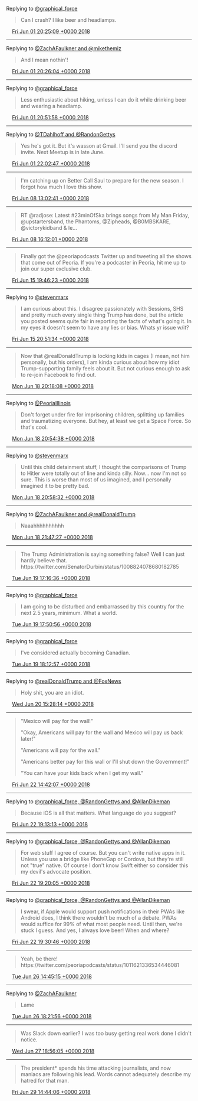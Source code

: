 Replying to [@graphical\_force](https://twitter.com/graphical_force/status/1002646518174814209)

> Can I crash? I like beer and headlamps\.

<img src="../../media/tweet.ico" width="12" /> [Fri Jun 01 20:25:09 +0000 2018](https://twitter.com/timwasson/status/1002647260906344449)

----

Replying to [@ZachAFaulkner and @mikethemiz](https://twitter.com/ZachAFaulkner/status/1002366703517491200)

> And I mean nothin'\!

<img src="../../media/tweet.ico" width="12" /> [Fri Jun 01 20:26:04 +0000 2018](https://twitter.com/timwasson/status/1002647490028589062)

----

Replying to [@graphical\_force](https://twitter.com/graphical_force/status/1002653801214595073)

> Less enthusiastic about hiking, unless I can do it while drinking beer and wearing a headlamp\.

<img src="../../media/tweet.ico" width="12" /> [Fri Jun 01 20:51:58 +0000 2018](https://twitter.com/timwasson/status/1002654006563557376)

----

Replying to [@TDahlhoff and @RandonGettys](https://twitter.com/@TDahlhoff/status/1002671434433486848)

> Yes he's got it\. But it's wasson at Gmail\. I'll send you the discord invite\. Next Meetup is in late June\.

<img src="../../media/tweet.ico" width="12" /> [Fri Jun 01 22:02:47 +0000 2018](https://twitter.com/timwasson/status/1002671828589010945)

----

> I'm catching up on Better Call Saul to prepare for the new season\. I forgot how much I love this show\.

<img src="../../media/tweet.ico" width="12" /> [Fri Jun 08 13:02:41 +0000 2018](https://twitter.com/timwasson/status/1005072625650098178)

----

> RT @radjose: Latest \#23minOfSka brings songs from My Man Friday, @upstartersband, the Phantoms, @Zipheads, @B0MBSKARE, @victorykidband &amp; le…

<img src="../../media/tweet.ico" width="12" /> [Fri Jun 08 16:12:01 +0000 2018](https://twitter.com/timwasson/status/1005120271181860865)

----

> Finally got the @peoriapodcasts Twitter up and tweeting all the shows that come out of Peoria\. If you're a podcaster in Peoria, hit me up to join our super exclusive club\.

<img src="../../media/tweet.ico" width="12" /> [Fri Jun 15 19:46:23 +0000 2018](https://twitter.com/timwasson/status/1007710934868086784)

----

Replying to [@stevenmarx](https://twitter.com/stevenmarx/status/1007455943569936384)

> I am curious about this\. I disagree passionately with Sessions, SHS and pretty much every single thing Trump has done, but the article you posted seems quite fair in reporting the facts of what's going it\. In my eyes it doesn't seem to have any lies or bias\. Whats yr issue w/it?

<img src="../../media/tweet.ico" width="12" /> [Fri Jun 15 20:51:34 +0000 2018](https://twitter.com/timwasson/status/1007727338002448384)

----

> Now that @realDonaldTrump is locking kids in cages \(I mean, not him personally, but his orders\), I am kinda curious about how my idiot Trump\-supporting family feels about it\. But not curious enough to ask to re\-join Facebook to find out\.

<img src="../../media/tweet.ico" width="12" /> [Mon Jun 18 20:18:08 +0000 2018](https://twitter.com/timwasson/status/1008806088920260609)

----

Replying to [@PeoriaIllinois](https://twitter.com/PeoriaIllinois/status/1008810882401472513)

> Don't forget under fire for imprisoning children, splitting up families and traumatizing everyone\. But hey, at least we get a Space Force\. So that's cool\.

<img src="../../media/tweet.ico" width="12" /> [Mon Jun 18 20:54:38 +0000 2018](https://twitter.com/timwasson/status/1008815272877285382)

----

Replying to [@stevenmarx](https://twitter.com/stevenmarx/status/1008717627047456771)

> Until this child detainment stuff, I thought the comparisons of Trump to Hitler were totally out of line and kinda silly\. Now\.\.\. now I'm not so sure\. This is worse than most of us imagined, and I personally imagined it to be pretty bad\.

<img src="../../media/tweet.ico" width="12" /> [Mon Jun 18 20:58:32 +0000 2018](https://twitter.com/timwasson/status/1008816253904015361)

----

Replying to [@ZachAFaulkner and @realDonaldTrump](https://twitter.com/ZachAFaulkner/status/1008828417465372673)

> Naaahhhhhhhhhh

<img src="../../media/tweet.ico" width="12" /> [Mon Jun 18 21:47:27 +0000 2018](https://twitter.com/timwasson/status/1008828562219073537)

----

> The Trump Administration is saying something false? Well I can just hardly believe that\. https://twitter\.com/SenatorDurbin/status/1008824078680182785

<img src="../../media/tweet.ico" width="12" /> [Tue Jun 19 17:16:36 +0000 2018](https://twitter.com/timwasson/status/1009122788802727936)

----

Replying to [@graphical\_force](https://twitter.com/graphical_force/status/1009128566473228288)

> I am going to be disturbed and embarrassed by this country for the next 2\.5 years, minimum\. What a world\.

<img src="../../media/tweet.ico" width="12" /> [Tue Jun 19 17:50:56 +0000 2018](https://twitter.com/timwasson/status/1009131431044542464)

----

Replying to [@graphical\_force](https://twitter.com/graphical_force/status/1009132042750185472)

> I've considered actually becoming Canadian\.

<img src="../../media/tweet.ico" width="12" /> [Tue Jun 19 18:12:57 +0000 2018](https://twitter.com/timwasson/status/1009136972886167553)

----

Replying to [@realDonaldTrump and @FoxNews](https://twitter.com/realDonaldTrump/status/1009435777992884227)

> Holy shit, you are an idiot\.

<img src="../../media/tweet.ico" width="12" /> [Wed Jun 20 15:28:14 +0000 2018](https://twitter.com/timwasson/status/1009457907358928897)

----

> "Mexico will pay for the wall\!"  
>   
> "Okay, Americans will pay for the wall and Mexico will pay us back later\!"  
>   
> "Americans will pay for the wall\."  
>   
> "Americans better pay for this wall or I'll shut down the Government\!"  
>   
> "You can have your kids back when I get my wall\."

<img src="../../media/tweet.ico" width="12" /> [Fri Jun 22 14:42:07 +0000 2018](https://twitter.com/timwasson/status/1010171076654100480)

----

Replying to [@graphical\_force, @RandonGettys and @AllanDikeman](https://twitter.com/graphical_force/status/1010237932211499008)

> Because iOS is all that matters\. What language do you suggest?

<img src="../../media/tweet.ico" width="12" /> [Fri Jun 22 19:13:13 +0000 2018](https://twitter.com/timwasson/status/1010239300989054976)

----

Replying to [@graphical\_force, @RandonGettys and @AllanDikeman](https://twitter.com/graphical_force/status/1010240458725916677)

> For web stuff I agree of course\. But you can't write native apps in it\. Unless you use a bridge like PhoneGap or Cordova, but they're still not "true" native\. Of course I don't know Swift either so consider this my devil's advocate position\.

<img src="../../media/tweet.ico" width="12" /> [Fri Jun 22 19:20:05 +0000 2018](https://twitter.com/timwasson/status/1010241029436596224)

----

Replying to [@graphical\_force, @RandonGettys and @AllanDikeman](https://twitter.com/graphical_force/status/1010241757722939395)

> I swear, if Apple would support push notifications in their PWAs like Android does, I think there wouldn't be much of a debate\. PWAs would suffice for 99% of what most people need\. Until then, we're stuck I guess\. And yes, I always love beer\! When and where?

<img src="../../media/tweet.ico" width="12" /> [Fri Jun 22 19:30:46 +0000 2018](https://twitter.com/timwasson/status/1010243718115479552)

----

> Yeah, be there\! https://twitter\.com/peoriapodcasts/status/1011621336534446081

<img src="../../media/tweet.ico" width="12" /> [Tue Jun 26 14:45:15 +0000 2018](https://twitter.com/timwasson/status/1011621414980505600)

----

Replying to [@ZachAFaulkner](https://twitter.com/ZachAFaulkner/status/1011675800012247040)

> Lame

<img src="../../media/tweet.ico" width="12" /> [Tue Jun 26 18:21:56 +0000 2018](https://twitter.com/timwasson/status/1011675947274301447)

----

> Was Slack down earlier? I was too busy getting real work done I didn't notice\.

<img src="../../media/tweet.ico" width="12" /> [Wed Jun 27 18:56:05 +0000 2018](https://twitter.com/timwasson/status/1012046929977626635)

----

> The president\* spends his time attacking journalists, and now maniacs are following his lead\. Words cannot adequately describe my hatred for that man\.

<img src="../../media/tweet.ico" width="12" /> [Fri Jun 29 14:44:06 +0000 2018](https://twitter.com/timwasson/status/1012708291963547648)